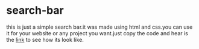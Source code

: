 # search-bar
this is just a simple search bar.it was made  using html and css.you can use 
it for your  website or any project you want.just copy the code and hear is the
[link](https://be-soraj.github.io/search-bar/) to see how its  look like.